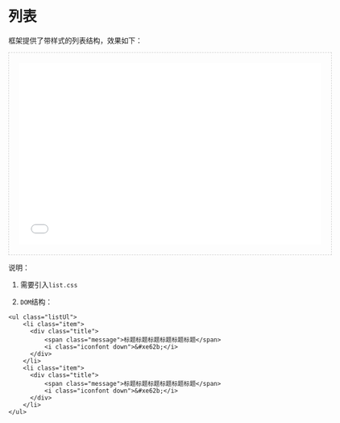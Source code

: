 # 列表

框架提供了带样式的列表结构，效果如下：

<iframe src="./demo/list/list.html" width="600px" height="360px" frameborder="0" scrolling="no" style="border: 1px dashed #ccc;padding: 20px;"> </iframe>

说明：

1. 需要引入`list.css`

2. `DOM`结构：

```
<ul class="listUl">  
	<li class="item">
	  <div class="title">
	      <span class="message">标题标题标题标题标题标题</span>
	      <i class="iconfont down">&#xe62b;</i>
	  </div>
	</li>
	<li class="item">
	  <div class="title">
	      <span class="message">标题标题标题标题标题标题</span>
	      <i class="iconfont down">&#xe62b;</i>
	  </div>
	</li>
</ul>
```


